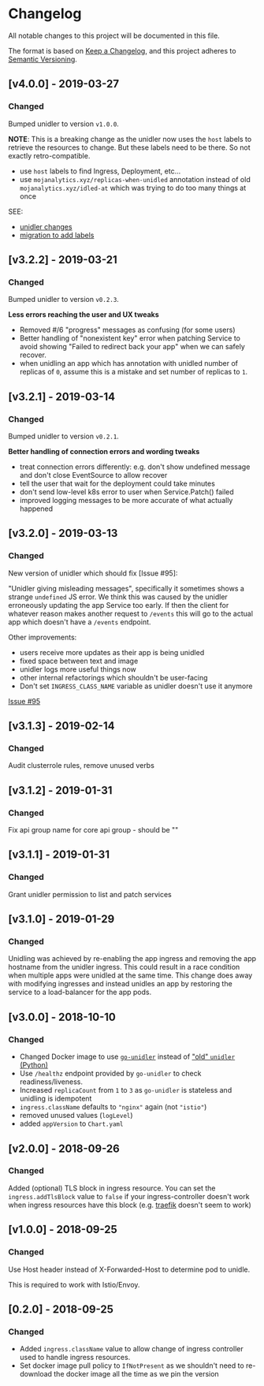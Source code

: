 # Changelog
All notable changes to this project will be documented in this file.

The format is based on [Keep a Changelog](https://keepachangelog.com/en/1.0.0/),
and this project adheres to [Semantic Versioning](https://semver.org/spec/v2.0.0.html).


## [v4.0.0] - 2019-03-27
### Changed
Bumped unidler to version `v1.0.0`.

**NOTE**: This is a breaking change as the unidler now uses the `host` labels
to retrieve the resources to change. But these labels need to be there.
So not exactly retro-compatible.

- use `host` labels to find Ingress, Deployment, etc...
- use `mojanalytics.xyz/replicas-when-unidled` annotation instead of old
  `mojanalytics.xyz/idled-at` which was trying to do too many things at once

SEE:
- [unidler changes](https://github.com/ministryofjustice/analytics-platform-go-unidler/pull/9)
- [migration to add labels](https://github.com/ministryofjustice/analytics-platform-ops/pull/266)


## [v3.2.2] - 2019-03-21
### Changed
Bumped unidler to version `v0.2.3`.

**Less errors reaching the user and UX tweaks**

- Removed #/6 "progress" messages as confusing (for some users)
- Better handling of "nonexistent key" error when patching Service to avoid
  showing "Failed to redirect back your app" when we can safely recover.
- when unidling an app which has annotation with unidled number of replicas
  of `0`, assume this is a mistake and set number of replicas to `1`.


## [v3.2.1] - 2019-03-14
### Changed
Bumped unidler to version `v0.2.1`.

**Better handling of connection errors and wording tweaks**

- treat connection errors differently: e.g. don't show undefined message and
  don't close EventSource to allow recover
- tell the user that wait for the deployment could take minutes
- don't send low-level k8s error to user when Service.Patch() failed
- improved logging messages to be more accurate of what actually happened


## [v3.2.0] - 2019-03-13
### Changed
New version of unidler which should fix [Issue #95]:

"Unidler giving misleading messages", specifically it sometimes shows a
strange `undefined` JS error. We think this was caused by the unidler
erroneously updating the app Service too early. If then the client
for whatever reason makes another request to `/events` this will go to
the actual app which doesn't have a `/events` endpoint.

Other improvements:
- users receive more updates as their app is being unidled
- fixed space between text and image
- unidler logs more useful things now
- other internal refactorings which shouldn't be user-facing
- Don't set `INGRESS_CLASS_NAME` variable as unidler doesn't use it anymore

[Issue #95](https://github.com/ministryofjustice/analytics-platform/issues/95)


## [v3.1.3] - 2019-02-14
### Changed
Audit clusterrole rules, remove unused verbs

## [v3.1.2] - 2019-01-31
### Changed
Fix api group name for core api group - should be ""

## [v3.1.1] - 2019-01-31
### Changed
Grant unidler permission to list and patch services

## [v3.1.0] - 2019-01-29
### Changed
Unidling was achieved by re-enabling the app ingress and removing the app hostname from the unidler ingress.
This could result in a race condition when multiple apps were unidled at the same time.
This change does away with modifying ingresses and instead unidles an app by restoring the service to a load-balancer for the app pods.

## [v3.0.0] - 2018-10-10
### Changed
- Changed Docker image to use [`go-unidler`](https://github.com/ministryofjustice/analytics-platform-go-unidler) instead of ["old" `unidler` (Python)](https://github.com/ministryofjustice/analytics-platform-unidler)
- Use `/healthz` endpoint provided by `go-unidler` to check readiness/liveness.
- Increased `replicaCount` from `1` to `3` as `go-unidler` is stateless and unidling is idempotent
- `ingress.className` defaults to `"nginx"` again (not `"istio"`)
- removed unused values (`logLevel`)
- added `appVersion` to `Chart.yaml`


## [v2.0.0] - 2018-09-26
### Changed
Added (optional) TLS block in ingress resource.
You can set the `ingress.addTlsBlock` value to `false` if your
ingress-controller doesn't work when ingress resources have this block (e.g.
[traefik](https://traefik.io) doesn't seem to work)


## [v1.0.0] - 2018-09-25
### Changed
Use Host header instead of X-Forwarded-Host to determine pod to unidle.

This is required to work with Istio/Envoy.


## [0.2.0] - 2018-09-25
### Changed
- Added `ingress.className` value to allow change of ingress controller used
  to handle ingress resources.
- Set docker image pull policy to `IfNotPresent` as we shouldn't need to
  re-download the docker image all the time as we pin the version
